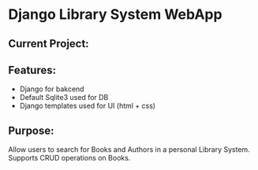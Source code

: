 # Django Library System WebApp

## Current Project:


## Features:
- Django for bakcend
- Default Sqlite3 used for DB
- Django templates used for UI (html + css)

## Purpose:
Allow users to search for Books and Authors in a personal Library System. Supports CRUD operations on Books.
